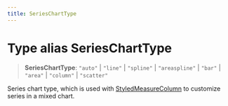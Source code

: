 ```yaml
---
title: SeriesChartType
---
```


# Type alias SeriesChartType

> **SeriesChartType**: `"auto"` \| `"line"` \| `"spline"` \| `"areaspline"` \| `"bar"` \| `"area"` \| `"column"` \| `"scatter"`

Series chart type, which is used with [StyledMeasureColumn](../interfaces/interface.StyledMeasureColumn.md) to customize
series in a mixed chart.
